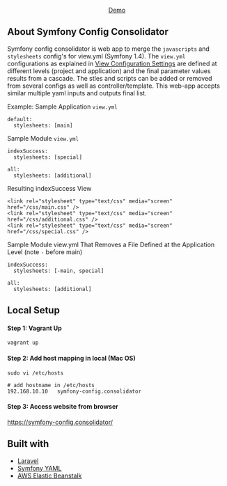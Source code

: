 <p align="center">
<a href="http://prj.ganeshkarkigk.com">Demo</a>
</p>

## About Symfony Config Consolidator

Symfony config consolidator is web app to merge the  `javascripts` and `stylesheets` config's for view.yml (Symfony 1.4).
The `view.yml` configurations as explained in [View Configuration Settings](https://symfony.com/legacy/doc/gentle-introduction/1_4/en/07-Inside-the-View-Layer) are defined at different levels (project and application) and the final parameter values results from a cascade. The stles and scripts can be added or removed from several configs as well as controller/template. This web-app accepts similar multiple yaml inputs and outputs final list.

Example:
Sample Application `view.yml`
```
default:
  stylesheets: [main]
```
Sample Module `view.yml`
```
indexSuccess:
  stylesheets: [special]

all:
  stylesheets: [additional]
```
Resulting indexSuccess View
```
<link rel="stylesheet" type="text/css" media="screen" href="/css/main.css" />
<link rel="stylesheet" type="text/css" media="screen" href="/css/additional.css" />
<link rel="stylesheet" type="text/css" media="screen" href="/css/special.css" />
```

Sample Module view.yml That Removes a File Defined at the Application Level (note `-` before main)
```
indexSuccess:
  stylesheets: [-main, special]

all:
  stylesheets: [additional]
```
## Local Setup
####  Step 1: Vagrant Up
```
vagrant up
```
#### Step 2: Add host mapping in local (Mac OS)
```
sudo vi /etc/hosts

# add hostname in /etc/hosts
192.168.10.10   symfony-config.consolidator
```
#### Step 3: Access website from browser
https://symfony-config.consolidator/

## Built with
- [Laravel](https://laravel.com)
- [Symfony YAML](https://symfony.com/doc/current/components/yaml.html)
- [AWS Elastic Beanstalk](https://aws.amazon.com/elasticbeanstalk/)
